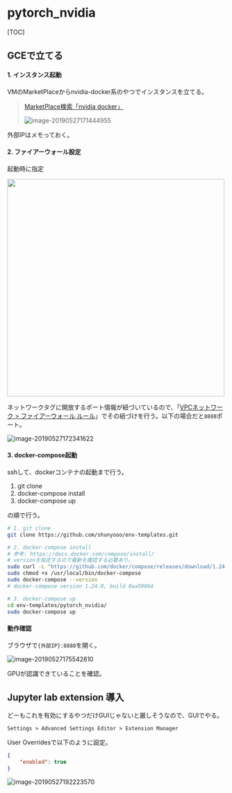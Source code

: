 # pytorch_nvidia

[TOC]

## GCEで立てる

#### 1. インスタンス起動

VMのMarketPlaceからnvidia-docker系のやつでインスタンスを立てる。

> [MarketPlace検索「nvidia docker」](https://console.cloud.google.com/compute/instances?hl=ja&instancessize=50&duration=PT1H&subtask=browse&filter=solution-type:vm&subtaskIndex=2&q=docker%20nvidia)
>
> ![image-20190527171444955](http://ww2.sinaimg.cn/large/006tNc79gy1g3fy4hsqpmj311a0l2afb.jpg)

外部IPはメモっておく。

#### 2. ファイアーウォール設定

起動時に指定

<img src='http://ww3.sinaimg.cn/large/006tNc79gy1g3fy4gm0ygj30mb06jjrx.jpg' width=500 />

ネットワークタグに開放するポート情報が紐づいているので、「[VPCネットワーク > ファイアーウォール ルール](https://console.cloud.google.com/networking/firewalls/list?hl=ja&firewallTablesize=50)」でその紐づけを行う。以下の場合だと`8888`ポート。

![image-20190527172341622](http://ww1.sinaimg.cn/large/006tNc79gy1g3fyartw1nj30y60u0di9.jpg)

#### 3. docker-compose起動

sshして、dockerコンテナの起動まで行う。

1. git clone
2. docker-compose install
3. docker-compose up

の順で行う。

```bash
# 1. git clone
git clone https://github.com/shunyooo/env-templates.git

# 2. docker-compose install
# 参考: https://docs.docker.com/compose/install/
# versionを指定するので最新を確認する必要あり。
sudo curl -L "https://github.com/docker/compose/releases/download/1.24.0/docker-compose-$(uname -s)-$(uname -m)" -o /usr/local/bin/docker-compose
sudo chmod +x /usr/local/bin/docker-compose
sudo docker-compose --version
# docker-compose version 1.24.0, build 0aa59064

# 3. docker-compose up
cd env-templates/pytorch_nvidia/
sudo docker-compose up
```



#### 動作確認

ブラウザで`{外部IP}:8888`を開く。

![image-20190527175542810](http://ww4.sinaimg.cn/large/006tNc79gy1g3fz80objjj31280u0du9.jpg)

GPUが認識できていることを確認。



## Jupyter lab extension 導入

どーもこれを有効にするやつだけGUIじゃないと厳しそうなので、GUIでやる。

`Settings > Advanced Settings Editor > Extension Manager`

User Overridesで以下のように設定。

```json
{
    "enabled": true
}
```

![image-20190527192223570](http://ww2.sinaimg.cn/large/006tNc79gy1g3g1q7h07aj31da0u04fi.jpg)

